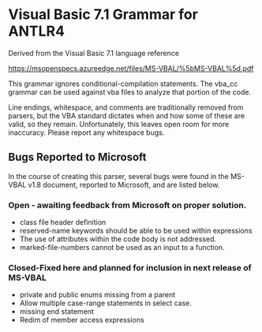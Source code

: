 # Visual Basic 7.1 Grammar for ANTLR4

Derived from the Visual Basic 7.1 language reference

https://msopenspecs.azureedge.net/files/MS-VBAL/%5bMS-VBAL%5d.pdf

This grammar ignores conditional-compilation statements. The vba_cc grammar can be used against vba files to analyze that portion of the code.

Line endings, whitespace, and comments are traditionally removed from parsers, but the VBA standard dictates when and how some of these are valid, so they remain. Unfortunately, this leaves open room for more inaccuracy. Please report any whitespace bugs.
## Bugs Reported to Microsoft
In the course of creating this parser, several bugs were found in the MS-VBAL v1.8 document, reported to Microsoft, and are listed below.
### Open - awaiting feedback from Microsoft on proper solution.
* class file header definition
* reserved-name keywords should be able to be used within expressions
* The use of attributes within the code body is not addressed.
* marked-file-numbers cannot be used as an input to a function.

### Closed-Fixed here and planned for inclusion in next release of MS-VBAL
* private and public enums missing from a parent
* Allow multiple case-range statements in select case.
* missing end statement
* Redim of member access expressions
